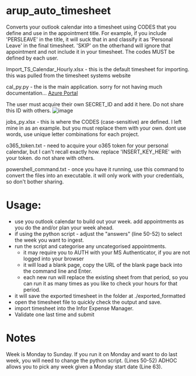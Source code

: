 # arup_auto_timesheet

Converts your outlook calendar into a timesheet using CODES that you define and use in the appointment title. For example, if you include 'PERSLEAVE' in the title, it will suck that in and classify it as 'Personal Leave' in the final timesheet. 'SKIP' on the otherhand will ignore that appointment and not include it in your timesheet. The codes MUST be defined by each user.

Import_TS_Calendar_Hourly.xlsx - this is the default timesheet for importing. this was pulled from the timesheet systems website


cal_py.py - the is the main application. sorry for not having much documentation... [Azure Portal]([url](https://portal.azure.com/#view/Microsoft_AAD_RegisteredApps/ApplicationMenuBlade/~/Overview/appId/73fee778-cbb5-4c82-81cd-13503338d848/isMSAApp~/false))

  The user must acquire their own SECRET_ID and add it here. Do not share this ID with others.
  ![image](https://github.com/user-attachments/assets/6067f63d-7142-4622-9680-75ce05667483)

  
jobs_py.xlsx - this is where the CODES (case-sensitive) are defined. I left mine in as an example. but you must replace them with your own. dont use words, use unique letter combinations for each project.


o365_token.txt - need to acquire your o365 token for your personal calendar, but I can't recall exactly how. replace 'INSERT_KEY_HERE' with your token. do not share with others.


powershell_command.txt - once you have it running, use this command to convert the files into an executable. it will only work with your credentials, so don't bother sharing.


# Usage:
- use you outlook calendar to build out your week. add appointments as you do the and/or plan your week ahead.
- if using the python script - adjust the "answers" (line 50-52) to select the week you want to ingest.
- run the script and categorise any uncategorised appointments.
  - it may require you to AUTH with your MS Authenticator, if you are not logged into your browser
  - it will load a blank page, copy the URL of the blank page back into the command line and Enter.
  - each new run will replace the existing sheet from that period, so you can run it as many times as you like to check your hours for that period.
- it will save the exported timesheet in the folder at ./exported_formatted
- open the timesheet file to quickly check the output and save.
- import timesheet into the Infor Expense Manager.
- Validate one last time and submit

# Notes
Week is Monday to Sunday. If you run it on Monday and want to do last week, you will need to change the python script. (Lines 50-52)
ADHOC allows you to pick any week given a Monday start date (Line 63).
